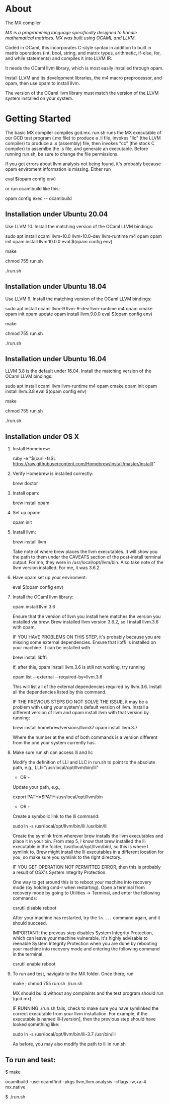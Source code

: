 # About

The MX compiler

*MX is a programming language specifically designed to handle mathematical matrices. MX was built using OCAML and LLVM*.

Coded in OCaml, this incorporates C-style syntax in addition to built in matrix operations (int, bool, string, and matrix types, arithmetic, if-else, for, and while statements) and compiles it into LLVM IR.

It needs the OCaml llvm library, which is most easily installed through opam.

Install LLVM and its development libraries, the m4 macro preprocessor,
and opam, then use opam to install llvm.

The version of the OCaml llvm library must match the version of the LLVM
system installed on your system.

# Getting Started
The basic MX compiler compiles gcd.mx.  run.sh runs the MX
executable of our GCD test program (.mx file) to produce a .ll file, invokes "llc" (the LLVM compiler) to produce a .s (assembly) file, then invokes "cc" (the stock C compiler) to assemlbe the .s file, and generate an executable.  Before running run.sh, be sure to change the file permissions.

If you get errors about llvm.analysis not being found, it's probably
because opam enviroment information is missing.  Either run

eval $(opam config env)

or run ocamlbuild like this:

opam config exec -- ocamlbuild <args>

## Installation under Ubuntu 20.04

Use LLVM 10. Install the matching version of the OCaml LLVM bindings:

sudo apt install ocaml llvm-10.0 llvm-10.0-dev llvm-runtime m4 opam
opam init
opam install llvm.10.0.0
eval $(opam config env)

make

chmod 755 run.sh

./run.sh

## Installation under Ubuntu 18.04

Use LLVM 9. Install the matching version of the OCaml LLVM bindings:

sudo apt install ocaml llvm-9 llvm-9-dev llvm-runtime m4 opam cmake
opam init
opam update
opam install llvm.9.0.0
eval $(opam config env)

make
  
chmod 755 run.sh

./run.sh

## Installation under Ubuntu 16.04

LLVM 3.8 is the default under 16.04. Install the matching version of
the OCaml LLVM bindings:

sudo apt install ocaml llvm llvm-runtime m4 opam cmake
opam init
opam install llvm.3.8
eval $(opam config env)

make

chmod 755 run.sh

./run.sh

## Installation under OS X

1. Install Homebrew:

   ruby -e "$(curl -fsSL https://raw.githubusercontent.com/Homebrew/install/master/install)"

2. Verify Homebrew is installed correctly:

   brew doctor

3. Install opam:

   brew install opam

4. Set up opam:

   opam init

5. Install llvm:

   brew install llvm

   Take note of where brew places the llvm executables. It will show
   you the path to them under the CAVEATS section of the post-install
   terminal output. For me, they were in /usr/local/opt/llvm/bin. Also
   take note of the llvm version installed. For me, it was 3.6.2.

6. Have opam set up your enviroment:

   eval $(opam config env)

7. Install the OCaml llvm library:

   opam install llvm.3.6 

   Ensure that the version of llvm you install here matches the
   version you installed via brew. Brew installed llvm version 3.6.2,
   so I install llvm.3.6 with opam.

   IF YOU HAVE PROBLEMS ON THIS STEP, it's probably because you are
   missing some external dependencies. Ensure that libffi is installed
   on your machine. It can be installed with

   brew install libffi

   If, after this, opam install llvm.3.6 is still not working, try
   running

   opam list --external --required-by=llvm.3.6

   This will list all of the external dependencies required by
   llvm.3.6. Install all the dependencies listed by this command.

   IF THE PREVIOUS STEPS DO NOT SOLVE THE ISSUE, it may be a problem
   with using your system's default version of llvm. Install a
   different version of llvm and opam install llvm with that version
   by running:

   brew install homebrew/versions/llvm37
   opam install llvm.3.7

   Where the number at the end of both commands is a version different 
   from the one your system currently has.

8. Make sure run.sh can access lli and llc
  
   Modify the definition of LLI and LLC in run.sh to point to the absolute
   path, e.g., LLI="/usr/local/opt/llvm/bin/lli"

   - OR -

   Update your path, e.g.,
   
   export PATH=$PATH:/usr/local/opt/llvm/bin

   - OR -
   
   Create a symbolic link to the lli command:

   sudo ln -s /usr/local/opt/llvm/bin/lli /usr/bin/lli

   Create the symlink from wherever brew installs the llvm executables
   and place it in your bin. From step 5, I know that brew installed
   the lli executable in the folder, /usr/local/opt/llvm/bin/, so this
   is where I symlink to. Brew might install the lli executables in a
   different location for you, so make sure you symlink to the right
   directory.

   IF YOU GET OPERATION NOT PERMITTED ERROR, then this is probably a
   result of OSX's System Integrity Protection. 

   One way to get around this is to reboot your machine into recovery
   mode (by holding cmd-r when restarting). Open a terminal from
   recovery mode by going to Utilities -> Terminal, and enter the
   following commands:

   csrutil disable
   reboot
   
   After your machine has restarted, try the `ln....` command again,
   and it should succeed.

   IMPORTANT: the prevous step disables System Integrity Protection,
   which can leave your machine vulnerable. It's highly advisable to
   reenable System Integrity Protection when you are done by 
   rebooting your machine into recovery mode and entering the following
   command in the terminal:

   csrutil enable
   reboot

9. To run and test, navigate to the MX folder. Once there, run

   make ; chmod 755 run.sh ./run.sh

   MX should build without any complaints and the test program should run (gcd.mx).

   IF RUNNING ./run.sh fails, check to make sure you
   have symlinked the correct executable from your llvm installation.
   For example, if the executable is named lli-[version], then the 
   previous step should have looked something like:

   sudo ln -s /usr/local/opt/llvm/bin/lli-3.7 /usr/bin/lli   

   As before, you may also modify the path to lli in run.sh

## To run and test:

$ make

ocamlbuild -use-ocamlfind -pkgs llvm,llvm.analysis -cflags -w,+a-4 mx.native

$ ./run.sh

